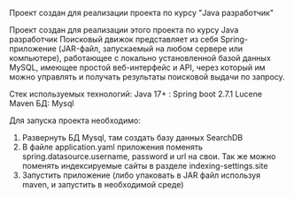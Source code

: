 Проект создан для реализации проекта по курсу "Java разработчик"

Проект создан для реализации этого проекта по курсу Java разработчик
Поисковый движок представляет из себя Spring-приложение
(JAR-файл, запускаемый на любом сервере или компьютере), работающее с
локально установленной базой данных MySQL, имеющее простой
веб-интерфейс и API, через  который им можно управлять и получать
результаты поисковой выдачи по запросу.

Стек используемых технологий:
Java 17+ :
Spring boot 2.7.1
Lucene
Maven
БД: Mysql

Для запуска проекта необходимо:
1. Развернуть БД Mysql, там создать базу данных SearchDB
2. В файле application.yaml приложения поменять
spring.datasource.username,   password и url на свои. Так же можно поменять индексируемые сайты в разделе indexing-settings.site 
3. Запустить приложение (либо упаковать в JAR файл используя maven, и запустить в необходимой среде)

